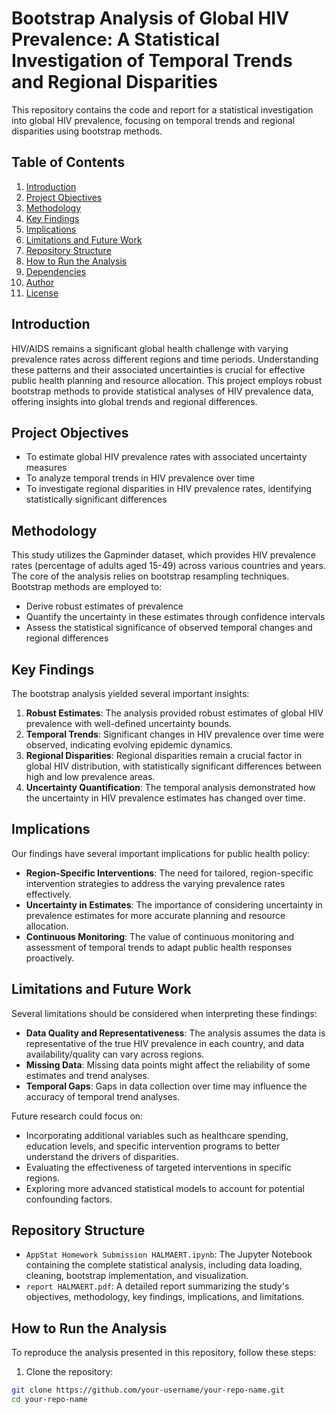 # Bootstrap Analysis of Global HIV Prevalence: A Statistical Investigation of Temporal Trends and Regional Disparities

This repository contains the code and report for a statistical investigation into global HIV prevalence, focusing on temporal trends and regional disparities using bootstrap methods.

## Table of Contents
1. [Introduction](#introduction)
2. [Project Objectives](#project-objectives)
3. [Methodology](#methodology)
4. [Key Findings](#key-findings)
5. [Implications](#implications)
6. [Limitations and Future Work](#limitations-and-future-work)
7. [Repository Structure](#repository-structure)
8. [How to Run the Analysis](#how-to-run-the-analysis)
9. [Dependencies](#dependencies)
10. [Author](#author)
11. [License](#license)

## Introduction
HIV/AIDS remains a significant global health challenge with varying prevalence rates across different regions and time periods. Understanding these patterns and their associated uncertainties is crucial for effective public health planning and resource allocation. This project employs robust bootstrap methods to provide statistical analyses of HIV prevalence data, offering insights into global trends and regional differences.

## Project Objectives
- To estimate global HIV prevalence rates with associated uncertainty measures
- To analyze temporal trends in HIV prevalence over time
- To investigate regional disparities in HIV prevalence rates, identifying statistically significant differences

## Methodology
This study utilizes the Gapminder dataset, which provides HIV prevalence rates (percentage of adults aged 15-49) across various countries and years. The core of the analysis relies on bootstrap resampling techniques. Bootstrap methods are employed to:

- Derive robust estimates of prevalence
- Quantify the uncertainty in these estimates through confidence intervals
- Assess the statistical significance of observed temporal changes and regional differences

## Key Findings
The bootstrap analysis yielded several important insights:

1. **Robust Estimates**: The analysis provided robust estimates of global HIV prevalence with well-defined uncertainty bounds.
2. **Temporal Trends**: Significant changes in HIV prevalence over time were observed, indicating evolving epidemic dynamics.
3. **Regional Disparities**: Regional disparities remain a crucial factor in global HIV distribution, with statistically significant differences between high and low prevalence areas.
4. **Uncertainty Quantification**: The temporal analysis demonstrated how the uncertainty in HIV prevalence estimates has changed over time.

## Implications
Our findings have several important implications for public health policy:

- **Region-Specific Interventions**: The need for tailored, region-specific intervention strategies to address the varying prevalence rates effectively.
- **Uncertainty in Estimates**: The importance of considering uncertainty in prevalence estimates for more accurate planning and resource allocation.
- **Continuous Monitoring**: The value of continuous monitoring and assessment of temporal trends to adapt public health responses proactively.

## Limitations and Future Work
Several limitations should be considered when interpreting these findings:

- **Data Quality and Representativeness**: The analysis assumes the data is representative of the true HIV prevalence in each country, and data availability/quality can vary across regions.
- **Missing Data**: Missing data points might affect the reliability of some estimates and trend analyses.
- **Temporal Gaps**: Gaps in data collection over time may influence the accuracy of temporal trend analyses.

Future research could focus on:

- Incorporating additional variables such as healthcare spending, education levels, and specific intervention programs to better understand the drivers of disparities.
- Evaluating the effectiveness of targeted interventions in specific regions.
- Exploring more advanced statistical models to account for potential confounding factors.

## Repository Structure
- `AppStat Homework Submission HALMAERT.ipynb`: The Jupyter Notebook containing the complete statistical analysis, including data loading, cleaning, bootstrap implementation, and visualization.
- `report HALMAERT.pdf`: A detailed report summarizing the study's objectives, methodology, key findings, implications, and limitations.

## How to Run the Analysis
To reproduce the analysis presented in this repository, follow these steps:

1. Clone the repository:
```bash
git clone https://github.com/your-username/your-repo-name.git
cd your-repo-name
